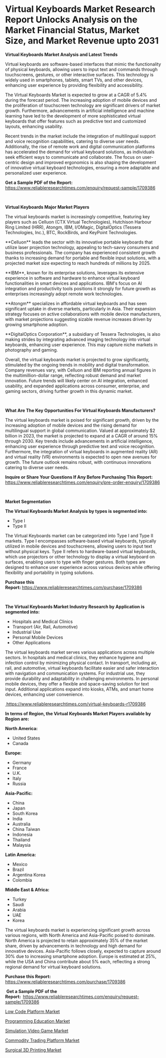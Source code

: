 <p><h1>Virtual Keyboards Market Research Report Unlocks Analysis on the Market Financial Status, Market Size, and Market Revenue upto 2031</h1></p><p><strong>Virtual Keyboards Market Analysis and Latest Trends</strong></p>
<p><p>Virtual keyboards are software-based interfaces that mimic the functionality of physical keyboards, allowing users to input text and commands through touchscreens, gestures, or other interactive surfaces. This technology is widely used in smartphones, tablets, smart TVs, and other devices, enhancing user experience by providing flexibility and accessibility.</p><p>The Virtual Keyboards Market is expected to grow at a CAGR of 5.4% during the forecast period. The increasing adoption of mobile devices and the proliferation of touchscreen technology are significant drivers of market growth. Furthermore, advancements in artificial intelligence and machine learning have led to the development of more sophisticated virtual keyboards that offer features such as predictive text and customized layouts, enhancing usability.</p><p>Recent trends in the market include the integration of multilingual support and voice recognition capabilities, catering to diverse user needs. Additionally, the rise of remote work and digital communication platforms has accelerated the demand for virtual keyboard solutions, as individuals seek efficient ways to communicate and collaborate. The focus on user-centric design and improved ergonomics is also shaping the development of innovative virtual keyboard technologies, ensuring a more adaptable and personalized user experience.</p></p>
<p><strong>Get a Sample PDF of the Report:&nbsp;</strong> <a href="https://www.reliableresearchtimes.com/enquiry/request-sample/1709386?utm_campaign=1629&utm_medium=2&utm_source=Github&utm_content=ia&utm_term=21102024&utm_id=virtual-keyboards">https://www.reliableresearchtimes.com/enquiry/request-sample/1709386</a></p>
<p>&nbsp;</p>
<p><strong>Virtual Keyboards Major Market Players</strong></p>
<p><p>The virtual keyboards market is increasingly competitive, featuring key players such as Celluon (CTX Virtual Technologies), Hutchison Harbour Ring Limited (HRR), Atongm, IBM, I/OMagic, DigitalOptics (Tessera Technologies, Inc.), BTC, RockBirds, and KeyPoint Technologies. </p><p>**Celluon** leads the sector with its innovative portable keyboards that utilize laser projection technology, appealing to tech-savvy consumers and business professionals. The company has experienced consistent growth thanks to increasing demand for portable and flexible input solutions, with a projected market size expecting to reach hundreds of millions by 2025.</p><p>**IBM**, known for its enterprise solutions, leverages its extensive experience in software and hardware to enhance virtual keyboard functionalities in smart devices and applications. IBM's focus on AI integration and productivity tools positions it strongly for future growth as enterprises increasingly adopt remote work technologies.</p><p>**Atongm** specializes in affordable virtual keyboards and has seen significant uptake in diverse markets, particularly in Asia. Their expansion strategy focuses on active collaborations with mobile device manufacturers, with market projections suggesting sizable revenue increases driven by growing smartphone adoption.</p><p>**DigitalOptics Corporation**, a subsidiary of Tessera Technologies, is also making strides by integrating advanced imaging technology into virtual keyboards, enhancing user experience. This may capture niche markets in photography and gaming.</p><p>Overall, the virtual keyboards market is projected to grow significantly, stimulated by the ongoing trends in mobility and digital transformation. Company revenues vary, with Celluon and IBM reporting annual figures in the multimillion-dollar range, reflecting robust demand and market innovation. Future trends will likely center on AI integration, enhanced usability, and expanded applications across consumer, enterprise, and gaming sectors, driving further growth in this dynamic market.</p></p>
<p>&nbsp;</p>
<p><strong>What Are The Key Opportunities For Virtual Keyboards Manufacturers?</strong></p>
<p><p>The virtual keyboards market is poised for significant growth, driven by the increasing adoption of mobile devices and the rising demand for multilingual support in global communication. Valued at approximately $2 billion in 2023, the market is projected to expand at a CAGR of around 15% through 2030. Key trends include advancements in artificial intelligence, enhancing user experience through predictive text and voice recognition. Furthermore, the integration of virtual keyboards in augmented reality (AR) and virtual reality (VR) environments is expected to open new avenues for growth. The future outlook remains robust, with continuous innovations catering to diverse user needs.</p></p>
<p><strong>Inquire or Share Your Questions If Any Before Purchasing This Report:</strong> <a href="https://www.reliableresearchtimes.com/enquiry/pre-order-enquiry/1709386?utm_campaign=1629&utm_medium=2&utm_source=Github&utm_content=ia&utm_term=21102024&utm_id=virtual-keyboards">https://www.reliableresearchtimes.com/enquiry/pre-order-enquiry/1709386</a></p>
<p>&nbsp;</p>
<p><strong>Market Segmentation</strong></p>
<p><strong>The Virtual Keyboards Market Analysis by types is segmented into:</strong></p>
<p><ul><li>Type I</li><li>Type II</li></ul></p>
<p><p>The Virtual Keyboards market can be categorized into Type I and Type II markets. Type I encompasses software-based virtual keyboards, typically utilized in mobile devices and touchscreens, allowing users to input text without physical keys. Type II refers to hardware-based virtual keyboards, which use projectors or other technology to display a virtual keyboard on surfaces, enabling users to type with finger gestures. Both types are designed to enhance user experience across various devices while offering flexibility and portability in typing solutions.</p></p>
<p><strong>Purchase this Report:&nbsp;</strong><a href="https://www.reliableresearchtimes.com/purchase/1709386?utm_campaign=1629&utm_medium=2&utm_source=Github&utm_content=ia&utm_term=21102024&utm_id=virtual-keyboards">https://www.reliableresearchtimes.com/purchase/1709386</a></p>
<p>&nbsp;</p>
<p><strong>The Virtual Keyboards Market Industry Research by Application is segmented into:</strong></p>
<p><ul><li>Hospitals and Medical Clinics</li><li>Transport (Air, Rail, Automotive)</li><li>Industrial Use</li><li>Personal Mobile Devices</li><li>Other Applications</li></ul></p>
<p><p>The virtual keyboards market serves various applications across multiple sectors. In hospitals and medical clinics, they enhance hygiene and infection control by minimizing physical contact. In transport, including air, rail, and automotive, virtual keyboards facilitate easier and safer interaction with navigation and communication systems. For industrial use, they provide durability and adaptability in challenging environments. In personal mobile devices, they offer a flexible and space-saving solution for text input. Additional applications expand into kiosks, ATMs, and smart home devices, enhancing user convenience.</p></p>
<p><a href="https://www.reliableresearchtimes.com/virtual-keyboards-r1709386?utm_campaign=1629&utm_medium=2&utm_source=Github&utm_content=ia&utm_term=21102024&utm_id=virtual-keyboards">&nbsp;https://www.reliableresearchtimes.com/virtual-keyboards-r1709386</a></p>
<p><strong>In terms of Region, the Virtual Keyboards Market Players available by Region are:</strong></p>
<p>
    <p> <strong> North America: </strong>
        <ul>
            <li>United States</li>
            <li>Canada</li>
        </ul>
        </p> 
    <p> <strong> Europe: </strong>
        <ul>
            <li>Germany</li>
            <li>France</li>
            <li>U.K.</li>
            <li>Italy</li>
            <li>Russia</li>
        </ul>
        </p> 
    <p> <strong> Asia-Pacific: </strong>
        <ul>
            <li>China</li>
            <li>Japan</li>
            <li>South Korea</li>
            <li>India</li>
            <li>Australia</li>
            <li>China Taiwan</li>
            <li>Indonesia</li>
            <li>Thailand</li>
            <li>Malaysia</li>
        </ul>
        </p> 
    <p> <strong> Latin America: </strong>
        <ul>
            <li>Mexico</li>
            <li>Brazil</li>
            <li>Argentina Korea</li>
            <li>Colombia</li>
        </ul>
        </p> 
    <p> <strong> Middle East & Africa: </strong>
        <ul>
            <li>Turkey</li>
            <li>Saudi</li>
            <li>Arabia</li>
            <li>UAE</li>
            <li>Korea</li>
        </ul>
    </p>
    </p>
<p><p>The virtual keyboards market is experiencing significant growth across various regions, with North America and Asia-Pacific poised to dominate. North America is projected to retain approximately 35% of the market share, driven by advancements in technology and high demand for innovative devices. Asia-Pacific follows closely, expected to capture around 30% due to increasing smartphone adoption. Europe is estimated at 25%, while the USA and China contribute about 5% each, reflecting a strong regional demand for virtual keyboard solutions.</p></p>
<p><strong>Purchase this Report: </strong><a href="https://www.reliableresearchtimes.com/purchase/1709386?utm_campaign=1629&utm_medium=2&utm_source=Github&utm_content=ia&utm_term=21102024&utm_id=virtual-keyboards">https://www.reliableresearchtimes.com/purchase/1709386</a></p>
<p>&nbsp;<strong>Get a Sample PDF of the Report:&nbsp;&nbsp;</strong><a href="https://www.reliableresearchtimes.com/enquiry/request-sample/1709386?utm_campaign=1629&utm_medium=2&utm_source=Github&utm_content=ia&utm_term=21102024&utm_id=virtual-keyboards">https://www.reliableresearchtimes.com/enquiry/request-sample/1709386</a></p>
<p><strong></strong></p>
<p><p><a href="https://www.linkedin.com/pulse/future-low-code-platform-market-global-forecast-trends-2024-8h3af?utm_campaign=1629&utm_medium=2&utm_source=Github&utm_content=ia&utm_term=21102024&utm_id=virtual-keyboards">Low Code Platform Market</a></p><p><a href="https://www.linkedin.com/pulse/programming-education-market-forecast-global-trends-analysis-lsqsc?utm_campaign=1629&utm_medium=2&utm_source=Github&utm_content=ia&utm_term=21102024&utm_id=virtual-keyboards">Programming Education Market</a></p><p><a href="https://www.linkedin.com/pulse/simulation-video-game-market-global-regional-analysis-focus-gsofc?utm_campaign=1629&utm_medium=2&utm_source=Github&utm_content=ia&utm_term=21102024&utm_id=virtual-keyboards">Simulation Video Game Market</a></p><p><a href="https://www.linkedin.com/pulse/regional-adaptations-global-commodity-trading-platform-market-dtdqf?utm_campaign=1629&utm_medium=2&utm_source=Github&utm_content=ia&utm_term=21102024&utm_id=virtual-keyboards">Commodity Trading Platform Market</a></p><p><a href="https://www.linkedin.com/pulse/deep-dive-surgical-3d-printing-market-itstrends-segmentation-jjflc?utm_campaign=1629&utm_medium=2&utm_source=Github&utm_content=ia&utm_term=21102024&utm_id=virtual-keyboards">Surgical 3D Printing Market</a></p></p>